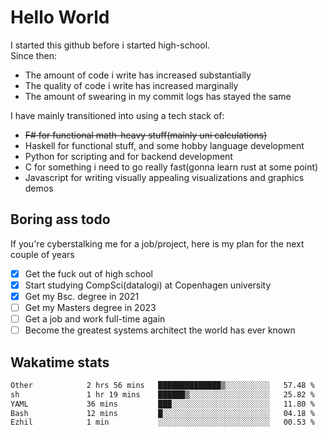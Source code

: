 # Hello World

I started this github before i started high-school.  
Since then:
- The amount of code i write has increased substantially
- The quality of code i write has increased marginally
- The amount of swearing in my commit logs has stayed the same

I have mainly transitioned into using a tech stack of:
- ~~F# for functional math-heavy stuff(mainly uni calculations)~~
- Haskell for functional stuff, and some hobby language development
- Python for scripting and for backend development
- C for something i need to go really fast(gonna learn rust at some point)
- Javascript for writing visually appealing visualizations and graphics demos

## Boring ass todo
If you're cyberstalking me for a job/project, here is my plan for the next couple of years
- [x] Get the fuck out of high school
- [x] Start studying CompSci(datalogi) at Copenhagen university
- [x] Get my Bsc. degree in 2021
- [ ] Get my Masters degree in 2023
- [ ] Get a job and work full-time again
- [ ] Become the greatest systems architect the world has ever known

## Wakatime stats
<!--START_SECTION:waka-->

```txt
Other            2 hrs 56 mins   ██████████████▒░░░░░░░░░░   57.48 %
sh               1 hr 19 mins    ██████▒░░░░░░░░░░░░░░░░░░   25.82 %
YAML             36 mins         ███░░░░░░░░░░░░░░░░░░░░░░   11.80 %
Bash             12 mins         █░░░░░░░░░░░░░░░░░░░░░░░░   04.18 %
Ezhil            1 min           ░░░░░░░░░░░░░░░░░░░░░░░░░   00.53 %
```

<!--END_SECTION:waka-->
